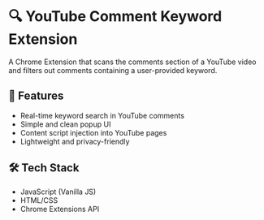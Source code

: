 # 🔍 YouTube Comment Keyword Extension

A Chrome Extension that scans the comments section of a YouTube video and filters out comments containing a user-provided keyword.

## 📌 Features
- Real-time keyword search in YouTube comments
- Simple and clean popup UI
- Content script injection into YouTube pages
- Lightweight and privacy-friendly

## 🛠️ Tech Stack
- JavaScript (Vanilla JS)
- HTML/CSS
- Chrome Extensions API
